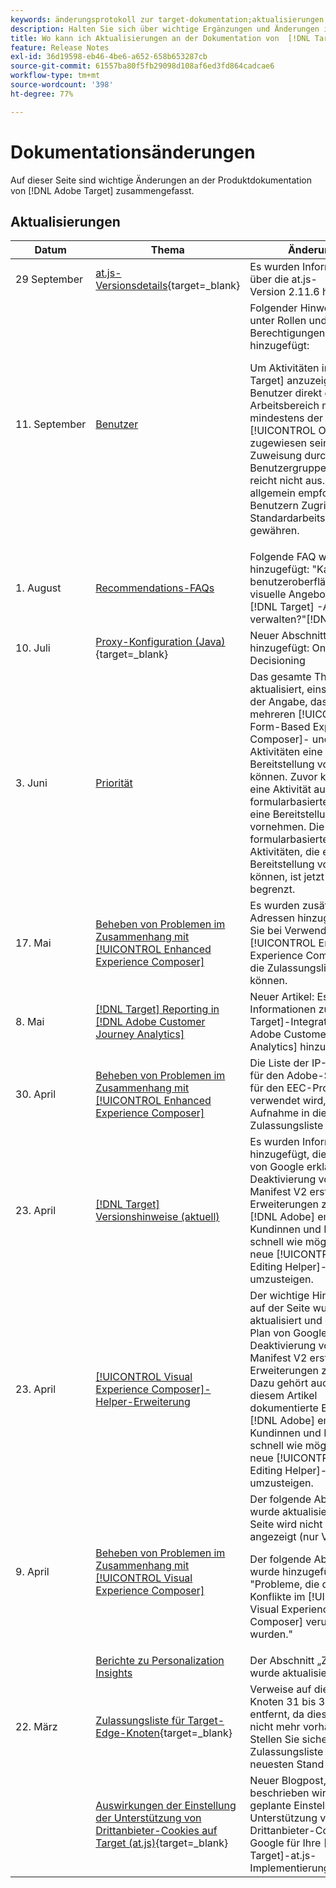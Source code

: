 ```yaml
---
keywords: änderungsprotokoll zur target-dokumentation;aktualisierungen in der dokumentation;neue themen;bearbeitungen;aktualisierungen;aktualisierung
description: Halten Sie sich über wichtige Ergänzungen und Änderungen in der Dokumentation von  [!DNL Adobe Target]  auf dem Laufenden.
title: Wo kann ich Aktualisierungen an der Dokumentation von  [!DNL Target] sehen?
feature: Release Notes
exl-id: 36d19598-eb46-4be6-a652-658b653287cb
source-git-commit: 61557ba80f5fb29098d108af6ed3fd864cadcae6
workflow-type: tm+mt
source-wordcount: '398'
ht-degree: 77%

---
```


# Dokumentationsänderungen

Auf dieser Seite sind wichtige Änderungen an der Produktdokumentation von [!DNL Adobe Target] zusammengefasst.

## Aktualisierungen

| Datum | Thema | Änderungen |
|--- |--- |--- |
| 29 September | [at.js-Versionsdetails](https://experienceleague.adobe.com/en/docs/target-dev/developer/client-side/at-js-implementation/target-atjs-versions){target=_blank} | Es wurden Informationen über die at.js-Version 2.11.6 hinzugefügt. |
| 11. September | [Benutzer](/help/main/administrating-target/c-user-management/c-user-management/user-management.md) | Folgender Hinweis wurde unter Rollen und Berechtigungen festlegen hinzugefügt:<P> Um Aktivitäten in [!DNL Target] anzuzeigen, müssen Benutzer direkt einem Arbeitsbereich mit mindestens der Rolle [!UICONTROL Observer] zugewiesen sein. Die Zuweisung durch Benutzergruppen allein reicht nicht aus. Es wird allgemein empfohlen, Benutzern Zugriff auf den Standardarbeitsbereich zu gewähren. |
| 1. August | [Recommendations-FAQs](/help/main/c-recommendations/c-recommendations-faq/recommendations-faq.md) | Folgende FAQ wurde hinzugefügt: &quot;Kann ich benutzeroberflächenerstellte visuelle Angebote mit den [!DNL Target] -APIs verwalten?&quot;[!DNL Target] |
| 10. Juli | [Proxy-Konfiguration (Java)](https://experienceleague.adobe.com/de/docs/target-dev/developer/server-side/java/proxy-configuration){target=_blank} | Neuer Abschnitt hinzugefügt: On-Device Decisioning |
| 3. Juni | [Priorität](/help/main/c-activities/priority.md) | Das gesamte Thema wurde aktualisiert, einschließlich der Angabe, dass Inhalte aus mehreren [!UICONTROL Form-Based Experience Composer]- und VEC-Aktivitäten eine Bereitstellung vornehmen können. Zuvor konnte nur eine Aktivität aus dem formularbasierten Workflow eine Bereitstellung vornehmen. Die Anzahl der formularbasierten Aktivitäten, die eine Bereitstellung vornehmen können, ist jetzt nicht mehr begrenzt. |
| 17. Mai | [Beheben von Problemen im Zusammenhang mit [!UICONTROL Enhanced Experience Composer]](/help/main/c-experiences/c-visual-experience-composer/r-troubleshoot-composer/troubleshooting-issues-related-to-the-enhanced-experience-composer-eec.md) | Es wurden zusätzliche IP-Adressen hinzugefügt, die Sie bei Verwendung von [!UICONTROL Enhanced Experience Composer] auf die Zulassungsliste setzen können. |
| 8. Mai | [[!DNL Target] Reporting in [!DNL Adobe Customer Journey Analytics]](/help/main/c-integrating-target-with-mac/cja/target-reporting-in-cja.md) | Neuer Artikel: Es wurden Informationen zur [!DNL Target]-Integration in [!DNL Adobe Customer Journey Analytics] hinzufügt. |
| 30. April | [Beheben von Problemen im Zusammenhang mit [!UICONTROL Enhanced Experience Composer]](/help/main/c-experiences/c-visual-experience-composer/r-troubleshoot-composer/troubleshooting-issues-related-to-the-enhanced-experience-composer-eec.md) | Die Liste der IP-Adressen für den Adobe-Server, der für den EEC-Proxy verwendet wird, wurde zur Aufnahme in die Zulassungsliste aktualisiert. |
| 23. April | [[!DNL Target] Versionshinweise (aktuell)](/help/main/r-release-notes/release-notes.md) | Es wurden Informationen hinzugefügt, die den Plan von Google erklären, mit der Deaktivierung von mit Manifest V2 erstellten Erweiterungen zu beginnen. [!DNL Adobe] empfiehlt Kundinnen und Kunden, so schnell wie möglich auf die neue [!UICONTROL Visual Editing Helper]-Erweiterung umzusteigen. |
| 23. April | [[!UICONTROL Visual Experience Composer]-Helper-Erweiterung](/help/main/c-experiences/c-visual-experience-composer/r-troubleshoot-composer/vec-helper-browser-extension.md) | Der wichtige Hinweis oben auf der Seite wurde aktualisiert und erläutert den Plan von Google, mit der Deaktivierung von mit Manifest V2 erstellten Erweiterungen zu beginnen. Dazu gehört auch die in diesem Artikel dokumentierte Erweiterung. [!DNL Adobe] empfiehlt Kundinnen und Kunden, so schnell wie möglich auf die neue [!UICONTROL Visual Editing Helper]-Erweiterung umzusteigen. |
| 9. April | [Beheben von Problemen im Zusammenhang mit [!UICONTROL Visual Experience Composer]](/help/main/c-experiences/c-visual-experience-composer/r-troubleshoot-composer/troubleshooting-issues-related-to-the-visual-experience-composer-vec.md) | Der folgende Abschnitt wurde aktualisiert: &quot;Meine Seite wird nicht im VEC angezeigt (nur VEC)&quot;.<P>Der folgende Abschnitt wurde hinzugefügt: &quot;Probleme, die durch CSS-Konflikte im [!UICONTROL Visual Experience Composer] verursacht wurden.&quot; |
|  | [Berichte zu Personalization Insights](/help/main/c-reports/c-personalization-insights-reports/personalization-insights-reports.md) | Der Abschnitt „Zu beachten“ wurde aktualisiert. |
| 22. März | [Zulassungsliste für Target-Edge-Knoten](https://experienceleague.adobe.com/de/docs/target-dev/developer/implementation/privacy/allowlist-edges){target=_blank} | Verweise auf die Edge-Knoten 31 bis 38 wurden entfernt, da diese Knoten nicht mehr vorhanden sind. Stellen Sie sicher, dass Ihre Zulassungsliste auf dem neuesten Stand ist. |
|  | [Auswirkungen der Einstellung der Unterstützung von Drittanbieter-Cookies auf Target (at.js)](https://experienceleague.adobe.com/de/docs/target-dev/assets/third_party_cookie_deprecation){target=_blank} | Neuer Blogpost, in dem beschrieben wird, was die geplante Einstellung der Unterstützung von Drittanbieter-Cookies durch Google für Ihre [!DNL Adobe Target]-at.js-Implementierung bedeutet. |